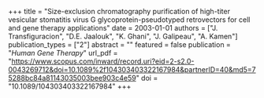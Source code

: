 +++
title = "Size-exclusion chromatography purification of high-titer vesicular stomatitis virus G glycoprotein-pseudotyped retrovectors for cell and gene therapy applications"
date = 2003-01-01
authors = ["J. Transfiguracion", "D.E. Jaalouk", "K. Ghani", "J. Galipeau", "A. Kamen"]
publication_types = ["2"]
abstract = ""
featured = false
publication = "*Human Gene Therapy*"
url_pdf = "https://www.scopus.com/inward/record.uri?eid=2-s2.0-0043269712&doi=10.1089%2f104303403322167984&partnerID=40&md5=75288bc84a81143035003bee903c4e59"
doi = "10.1089/104303403322167984"
+++

